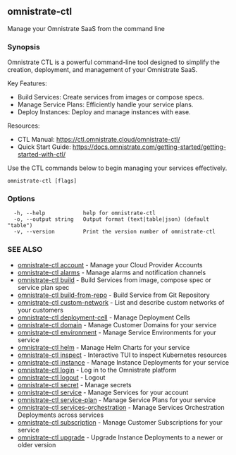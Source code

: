 ## omnistrate-ctl

Manage your Omnistrate SaaS from the command line

### Synopsis


Omnistrate CTL is a powerful command-line tool designed to simplify the creation, deployment, and
management of your Omnistrate SaaS.

Key Features:
- Build Services: Create services from images or compose specs.
- Manage Service Plans: Efficiently handle your service plans.
- Deploy Instances: Deploy and manage instances with ease.

Resources:
- CTL Manual: https://ctl.omnistrate.cloud/omnistrate-ctl/
- Quick Start Guide: https://docs.omnistrate.com/getting-started/getting-started-with-ctl/

Use the CTL commands below to begin managing your services effectively.



```
omnistrate-ctl [flags]
```

### Options

```
  -h, --help            help for omnistrate-ctl
  -o, --output string   Output format (text|table|json) (default "table")
  -v, --version         Print the version number of omnistrate-ctl
```

### SEE ALSO

* [omnistrate-ctl account](omnistrate-ctl_account.md)	 - Manage your Cloud Provider Accounts
* [omnistrate-ctl alarms](omnistrate-ctl_alarms.md)	 - Manage alarms and notification channels
* [omnistrate-ctl build](omnistrate-ctl_build.md)	 - Build Services from image, compose spec or service plan spec
* [omnistrate-ctl build-from-repo](omnistrate-ctl_build-from-repo.md)	 - Build Service from Git Repository
* [omnistrate-ctl custom-network](omnistrate-ctl_custom-network.md)	 - List and describe custom networks of your customers
* [omnistrate-ctl deployment-cell](omnistrate-ctl_deployment-cell.md)	 - Manage Deployment Cells
* [omnistrate-ctl domain](omnistrate-ctl_domain.md)	 - Manage Customer Domains for your service
* [omnistrate-ctl environment](omnistrate-ctl_environment.md)	 - Manage Service Environments for your service
* [omnistrate-ctl helm](omnistrate-ctl_helm.md)	 - Manage Helm Charts for your service
* [omnistrate-ctl inspect](omnistrate-ctl_inspect.md)	 - Interactive TUI to inspect Kubernetes resources
* [omnistrate-ctl instance](omnistrate-ctl_instance.md)	 - Manage Instance Deployments for your service
* [omnistrate-ctl login](omnistrate-ctl_login.md)	 - Log in to the Omnistrate platform
* [omnistrate-ctl logout](omnistrate-ctl_logout.md)	 - Logout
* [omnistrate-ctl secret](omnistrate-ctl_secret.md)	 - Manage secrets
* [omnistrate-ctl service](omnistrate-ctl_service.md)	 - Manage Services for your account
* [omnistrate-ctl service-plan](omnistrate-ctl_service-plan.md)	 - Manage Service Plans for your service
* [omnistrate-ctl services-orchestration](omnistrate-ctl_services-orchestration.md)	 - Manage Services Orchestration Deployments across services
* [omnistrate-ctl subscription](omnistrate-ctl_subscription.md)	 - Manage Customer Subscriptions for your service
* [omnistrate-ctl upgrade](omnistrate-ctl_upgrade.md)	 - Upgrade Instance Deployments to a newer or older version

